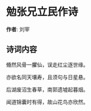# 勉张兄立民作诗

**作者**: 刘宰

## 诗词内容

翛然风骨一臞仙，误走红尘逐世缘。

亦欲名同天壤寿，且须句与日星悬。

后湖废沼生春草，南郭遗墟起暮烟。

闻道锦囊时有得，故山花鸟亦欣然。

